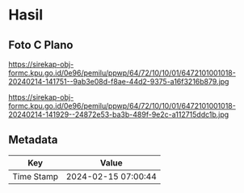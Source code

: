 # Hasil

## Foto C Plano

https://sirekap-obj-formc.kpu.go.id/0e96/pemilu/ppwp/64/72/10/10/01/6472101001018-20240214-141751--9ab3e08d-f8ae-44d2-9375-a16f3216b879.jpg

https://sirekap-obj-formc.kpu.go.id/0e96/pemilu/ppwp/64/72/10/10/01/6472101001018-20240214-141929--24872e53-ba3b-489f-9e2c-a112715ddc1b.jpg


## Metadata

| Key        | Value               |
| ---------- | ------------------- |
| Time Stamp | 2024-02-15 07:00:44 |



